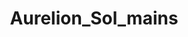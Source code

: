 ---
title: Aurelion_Sol_mains
crosslinks:
- leagueoflegends
- lol
- AhriMains
- all
- summonerschool
- outrun
- exh
- livven
---